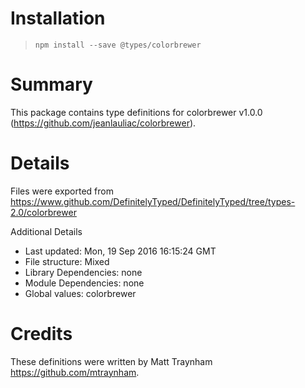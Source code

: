 # Installation
> `npm install --save @types/colorbrewer`

# Summary
This package contains type definitions for colorbrewer v1.0.0 (https://github.com/jeanlauliac/colorbrewer).

# Details
Files were exported from https://www.github.com/DefinitelyTyped/DefinitelyTyped/tree/types-2.0/colorbrewer

Additional Details
 * Last updated: Mon, 19 Sep 2016 16:15:24 GMT
 * File structure: Mixed
 * Library Dependencies: none
 * Module Dependencies: none
 * Global values: colorbrewer

# Credits
These definitions were written by Matt Traynham <https://github.com/mtraynham>.

